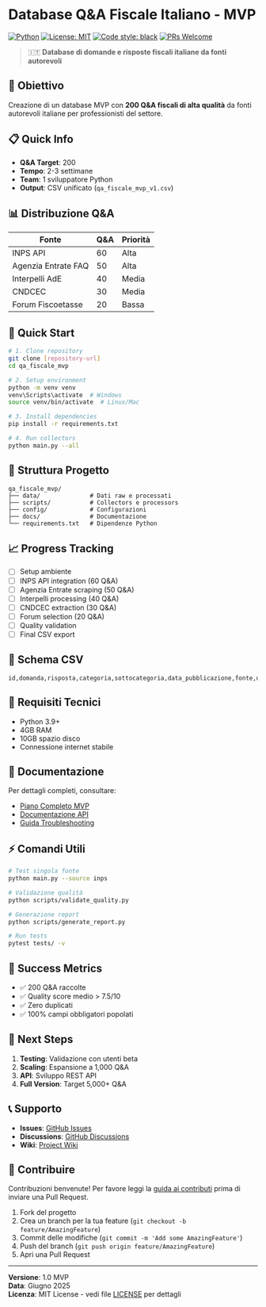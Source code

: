 # Database Q&A Fiscale Italiano - MVP

[![Python](https://img.shields.io/badge/Python-3.9+-blue.svg)](https://www.python.org/downloads/)
[![License: MIT](https://img.shields.io/badge/License-MIT-yellow.svg)](https://opensource.org/licenses/MIT)
[![Code style: black](https://img.shields.io/badge/code%20style-black-000000.svg)](https://github.com/psf/black)
[![PRs Welcome](https://img.shields.io/badge/PRs-welcome-brightgreen.svg)](http://makeapullrequest.com)

> 🇮🇹 **Database di domande e risposte fiscali italiane da fonti autorevoli**

## 🎯 Obiettivo
Creazione di un database MVP con **200 Q&A fiscali di alta qualità** da fonti autorevoli italiane per professionisti del settore.

## 📋 Quick Info
- **Q&A Target**: 200
- **Tempo**: 2-3 settimane  
- **Team**: 1 sviluppatore Python
- **Output**: CSV unificato (`qa_fiscale_mvp_v1.csv`)

## 📊 Distribuzione Q&A
| Fonte | Q&A | Priorità |
|-------|-----|----------|
| INPS API | 60 | Alta |
| Agenzia Entrate FAQ | 50 | Alta |
| Interpelli AdE | 40 | Media |
| CNDCEC | 30 | Media |
| Forum Fiscoetasse | 20 | Bassa |

## 🚀 Quick Start

```bash
# 1. Clone repository
git clone [repository-url]
cd qa_fiscale_mvp

# 2. Setup environment
python -m venv venv
venv\Scripts\activate  # Windows
source venv/bin/activate  # Linux/Mac

# 3. Install dependencies
pip install -r requirements.txt

# 4. Run collectors
python main.py --all
```

## 📁 Struttura Progetto
```
qa_fiscale_mvp/
├── data/              # Dati raw e processati
├── scripts/           # Collectors e processors
├── config/            # Configurazioni
├── docs/              # Documentazione
└── requirements.txt   # Dipendenze Python
```

## 📈 Progress Tracking

- [ ] Setup ambiente
- [ ] INPS API integration (60 Q&A)
- [ ] Agenzia Entrate scraping (50 Q&A)
- [ ] Interpelli processing (40 Q&A)
- [ ] CNDCEC extraction (30 Q&A)
- [ ] Forum selection (20 Q&A)
- [ ] Quality validation
- [ ] Final CSV export

## 📝 Schema CSV
```csv
id,domanda,risposta,categoria,sottocategoria,data_pubblicazione,fonte,url_originale,livello_affidabilita,tags,riferimenti_normativi
```

## 🔧 Requisiti Tecnici
- Python 3.9+
- 4GB RAM
- 10GB spazio disco
- Connessione internet stabile

## 📖 Documentazione
Per dettagli completi, consultare:
- [Piano Completo MVP](./PIANO_MVP_DATABASE_QA_FISCALE.md)
- [Documentazione API](./docs/API.md)
- [Guida Troubleshooting](./docs/TROUBLESHOOTING.md)

## ⚡ Comandi Utili

```bash
# Test singola fonte
python main.py --source inps

# Validazione qualità
python scripts/validate_quality.py

# Generazione report
python scripts/generate_report.py

# Run tests
pytest tests/ -v
```

## 🎯 Success Metrics
- ✅ 200 Q&A raccolte
- ✅ Quality score medio > 7.5/10
- ✅ Zero duplicati
- ✅ 100% campi obbligatori popolati

## 🚀 Next Steps
1. **Testing**: Validazione con utenti beta
2. **Scaling**: Espansione a 1,000 Q&A
3. **API**: Sviluppo REST API
4. **Full Version**: Target 5,000+ Q&A

## 📞 Supporto
- **Issues**: [GitHub Issues](https://github.com/[USERNAME]/qa_fiscale_mvp/issues)
- **Discussions**: [GitHub Discussions](https://github.com/[USERNAME]/qa_fiscale_mvp/discussions)
- **Wiki**: [Project Wiki](https://github.com/[USERNAME]/qa_fiscale_mvp/wiki)

## 🤝 Contribuire
Contribuzioni benvenute! Per favore leggi la [guida ai contributi](CONTRIBUTING.md) prima di inviare una Pull Request.

1. Fork del progetto
2. Crea un branch per la tua feature (`git checkout -b feature/AmazingFeature`)
3. Commit delle modifiche (`git commit -m 'Add some AmazingFeature'`)
4. Push del branch (`git push origin feature/AmazingFeature`)
5. Apri una Pull Request

---

**Versione**: 1.0 MVP  
**Data**: Giugno 2025  
**Licenza**: MIT License - vedi file [LICENSE](LICENSE) per dettagli